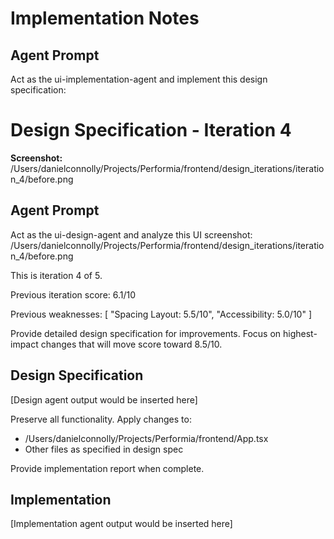 # Implementation Notes

## Agent Prompt


Act as the ui-implementation-agent and implement this design specification:

# Design Specification - Iteration 4

**Screenshot:** /Users/danielconnolly/Projects/Performia/frontend/design_iterations/iteration_4/before.png

## Agent Prompt


Act as the ui-design-agent and analyze this UI screenshot:
/Users/danielconnolly/Projects/Performia/frontend/design_iterations/iteration_4/before.png

This is iteration 4 of 5.


Previous iteration score: 6.1/10

Previous weaknesses:
[
  "Spacing Layout: 5.5/10",
  "Accessibility: 5.0/10"
]

Provide detailed design specification for improvements.
Focus on highest-impact changes that will move score toward 8.5/10.


## Design Specification

[Design agent output would be inserted here]


Preserve all functionality. Apply changes to:
- /Users/danielconnolly/Projects/Performia/frontend/App.tsx
- Other files as specified in design spec

Provide implementation report when complete.


## Implementation

[Implementation agent output would be inserted here]

